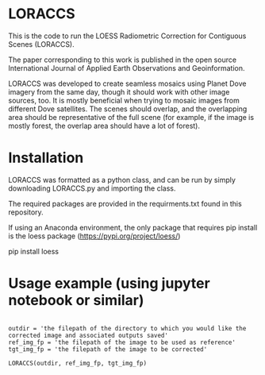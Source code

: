 # LORACCS
This is the code to run the LOESS Radiometric Correction for Contiguous Scenes (LORACCS). 

The paper corresponding to this work is published in the open source International 
Journal of Applied Earth Observations and Geoinformation.

LORACCS was developed to create seamless mosaics using Planet Dove imagery from the same day,
though it should work with other image sources, too.  It is mostly beneficial when trying to 
mosaic images from different Dove satellites. The scenes should overlap, and the overlapping 
area should be representative of the full scene  (for example, if the image is mostly forest,
the overlap area should have a lot of forest).

# Installation
LORACCS was formatted as a python class, and can be run by simply downloading 
LORACCS.py and importing the class.  

The required packages are provided in the requirments.txt found in this repository. 

If using an Anaconda environment, the only package that requires pip install is the 
loess package (https://pypi.org/project/loess/)

pip install loess

# Usage example (using jupyter notebook or similar) 

```from LORACCS import LORACCS

outdir = 'the filepath of the directory to which you would like the corrected image and associated outputs saved'
ref_img_fp = 'the filepath of the image to be used as reference'
tgt_img_fp = 'the filepath of the image to be corrected'

LORACCS(outdir, ref_img_fp, tgt_img_fp)





